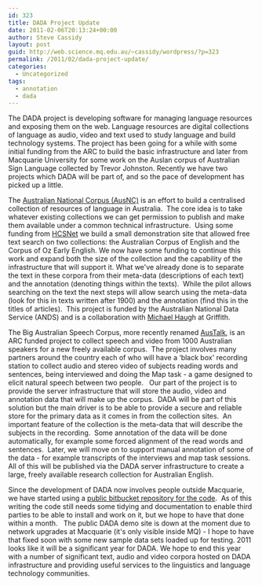 ```yaml
---
id: 323
title: DADA Project Update
date: 2011-02-06T20:13:24+00:00
author: Steve Cassidy
layout: post
guid: http://web.science.mq.edu.au/~cassidy/wordpress/?p=323
permalink: /2011/02/dada-project-update/
categories:
  - Uncategorized
tags:
  - annotation
  - dada
---
```

The DADA project is developing software for managing language resources and exposing them on the web. Language resources are digital collections of language as audio, video and text used to study language and build technology systems. The project has been going for a while with some initial funding from the ARC to build the basic infrastructure and later from Macquarie University for some work on the Auslan corpus of Australian Sign Language collected by Trevor Johnston. Recently we have two projects which DADA will be part of, and so the pace of development has picked up a little. <!--more-->

The [Australian National Corpus (AusNC)](http://www.ausnc.org.au/) is an effort to build a centralised collection of resources of language in Australia.  The core idea is to take whatever existing collections we can get permission to publish and make them available under a common technical infrastructure.  Using some funding from [HCSNet](http://www.hcsnet.edu.au/) we build a small demonstration site that allowed free text search on two collections: the Australian Corpus of English and the Corpus of Oz Early English. We now have some funding to continue this work and expand both the size of the collection and the capability of the infrastructure that will support it. What we've already done is to separate the text in these corpora from their meta-data (descriptions of each text) and the annotation (denoting things within the texts).  While the pilot allows searching on the text the next steps will allow search using the meta-data (look for this in texts written after 1900) and the annotation (find this in the titles of articles).  This project is funded by the Australian National Data Service (ANDS) and is a collaboration with [Michael Haug](http://www.griffith.edu.au/arts-languages-criminology/school-languages-linguistics/staff/dr-michael-haugh)h at Griffith.

The Big Australian Speech Corpus, more recently renamed [AusTalk](http://austalk.edu.au/), is an ARC funded project to collect speech and video from 1000 Australian speakers for a new freely available corpus.  The project involves many partners around the country each of who will have a &#8216;black box' recording station to collect audio and stereo video of subjects reading words and sentences, being interviewed and doing the Map task - a game designed to elicit natural speech between two people.   Our part of the project is to provide the server infrastructure that will store the audio, video and annotation data that will make up the corpus.  DADA will be part of this solution but the main driver is to be able to provide a secure and reliable store for the primary data as it comes in from the collection sites.  An important feature of the collection is the meta-data that will describe the subjects in the recording.  Some annotation of the data will be done automatically, for example some forced alignment of the read words and sentences.  Later, we will move on to support manual annotation of some of the data - for example transcripts of the interviews and map task sessions.   All of this will be published via the DADA server infrastructure to create a large, freely available research collection for Australian English.

Since the development of DADA now involves people outside Macquarie, we have started using a [public bitbucket repository for the code](https://bitbucket.org/stevecassidy/dada).  As of this writing the code still needs some tidying and documentation to enable third parties to be able to install and work on it, but we hope to have that done within a month.   The public DADA demo site is down at the moment due to network upgrades at Macquarie (it's only visible inside MQ) - I hope to have that fixed soon with some new sample data sets loaded up for testing. 2011 looks like it will be a significant year for DADA. We hope to end this year with a number of significant text, audio and video corpora hosted on DADA infrastructure and providing useful services to the linguistics and language technology communities.
